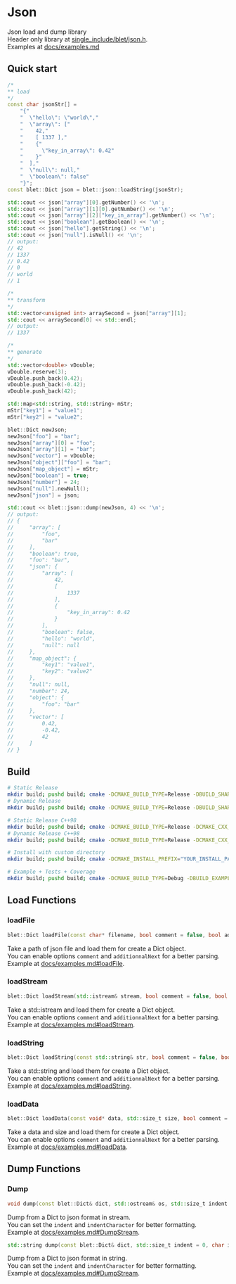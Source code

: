 # Json

Json load and dump library  
Header only library at [single_include/blet/json.h](single_include/blet/json.h).  
Examples at [docs/examples.md](docs/examples.md)

## Quick start

```cpp
/*
** load
*/
const char jsonStr[] =
    "{"
    "  \"hello\": \"world\","
    "  \"array\": ["
    "    42,"
    "    [ 1337 ],"
    "    {"
    "      \"key_in_array\": 0.42"
    "    }"
    "  ],"
    "  \"null\": null,"
    "  \"boolean\": false"
    "}";
const blet::Dict json = blet::json::loadString(jsonStr);

std::cout << json["array"][0].getNumber() << '\n';
std::cout << json["array"][1][0].getNumber() << '\n';
std::cout << json["array"][2]["key_in_array"].getNumber() << '\n';
std::cout << json["boolean"].getBoolean() << '\n';
std::cout << json["hello"].getString() << '\n';
std::cout << json["null"].isNull() << '\n';
// output:
// 42
// 1337
// 0.42
// 0
// world
// 1

/*
** transform
*/
std::vector<unsigned int> arraySecond = json["array"][1];
std::cout << arraySecond[0] << std::endl;
// output:
// 1337

/*
** generate
*/
std::vector<double> vDouble;
vDouble.reserve(3);
vDouble.push_back(0.42);
vDouble.push_back(-0.42);
vDouble.push_back(42);

std::map<std::string, std::string> mStr;
mStr["key1"] = "value1";
mStr["key2"] = "value2";

blet::Dict newJson;
newJson["foo"] = "bar";
newJson["array"][0] = "foo";
newJson["array"][1] = "bar";
newJson["vector"] = vDouble;
newJson["object"]["foo"] = "bar";
newJson["map_object"] = mStr;
newJson["boolean"] = true;
newJson["number"] = 24;
newJson["null"].newNull();
newJson["json"] = json;

std::cout << blet::json::dump(newJson, 4) << '\n';
// output:
// {
//     "array": [
//         "foo",
//         "bar"
//     ],
//     "boolean": true,
//     "foo": "bar",
//     "json": {
//         "array": [
//             42,
//             [
//                 1337
//             ],
//             {
//                 "key_in_array": 0.42
//             }
//         ],
//         "boolean": false,
//         "hello": "world",
//         "null": null
//     },
//     "map_object": {
//         "key1": "value1",
//         "key2": "value2"
//     },
//     "null": null,
//     "number": 24,
//     "object": {
//         "foo": "bar"
//     },
//     "vector": [
//         0.42,
//         -0.42,
//         42
//     ]
// }
```

## Build

```bash
# Static Release
mkdir build; pushd build; cmake -DCMAKE_BUILD_TYPE=Release -DBUILD_SHARED_LIBS=0 .. && make -j && make install; popd
# Dynamic Release
mkdir build; pushd build; cmake -DCMAKE_BUILD_TYPE=Release -DBUILD_SHARED_LIBS=1 .. && make -j && make install; popd

# Static Release C++98
mkdir build; pushd build; cmake -DCMAKE_BUILD_TYPE=Release -DCMAKE_CXX_STANDARD=98 -DBUILD_SHARED_LIBS=0 .. && make -j && make install; popd
# Dynamic Release C++98
mkdir build; pushd build; cmake -DCMAKE_BUILD_TYPE=Release -DCMAKE_CXX_STANDARD=98 -DBUILD_SHARED_LIBS=1 .. && make -j && make install; popd

# Install with custom directory
mkdir build; pushd build; cmake -DCMAKE_INSTALL_PREFIX="YOUR_INSTALL_PATH" .. && make -j && make install; popd

# Example + Tests + Coverage
mkdir build; pushd build; cmake -DCMAKE_BUILD_TYPE=Debug -DBUILD_EXAMPLE=1 -DBUILD_TESTING=1 -DBUILD_COVERAGE=1 -DCMAKE_CXX_STANDARD=98 .. && make -j && make test -j; popd
```

## Load Functions

### loadFile

```cpp
blet::Dict loadFile(const char* filename, bool comment = false, bool additionalNext = false);
```
Take a path of json file and load them for create a Dict object.  
You can enable options `comment` and `additionnalNext` for a better parsing.  
Example at [docs/examples.md#loadFile](docs/examples.md#loadfile).

### loadStream

```cpp
blet::Dict loadStream(std::istream& stream, bool comment = false, bool additionalNext = false);
```

Take a std::istream and load them for create a Dict object.  
You can enable options `comment` and `additionnalNext` for a better parsing.  
Example at [docs/examples.md#loadStream](docs/examples.md#loadstream).

### loadString

```cpp
blet::Dict loadString(const std::string& str, bool comment = false, bool additionalNext = false);
```

Take a std::string and load them for create a Dict object.  
You can enable options `comment` and `additionnalNext` for a better parsing.  
Example at [docs/examples.md#loadString](docs/examples.md#loadstring).

### loadData

```cpp
blet::Dict loadData(const void* data, std::size_t size, bool comment = false, bool additionalNext = false);
```

Take a data and size and load them for create a Dict object.  
You can enable options `comment` and `additionnalNext` for a better parsing.  
Example at [docs/examples.md#loadData](docs/examples.md#loaddata).

## Dump Functions

### Dump

``` cpp
void dump(const blet::Dict& dict, std::ostream& os, std::size_t indent = 0, char indentCharacter = ' ');
```

Dump from a Dict to json format in stream.  
You can set the `indent` and `indentCharacter` for better formatting.  
Example at [docs/examples.md#DumpStream](docs/examples.md#dumpstream).

``` cpp
std::string dump(const blet::Dict& dict, std::size_t indent = 0, char indentCharacter = ' ');
```

Dump from a Dict to json format in string.  
You can set the `indent` and `indentCharacter` for better formatting.  
Example at [docs/examples.md#DumpStream](docs/examples.md#dumpstring).